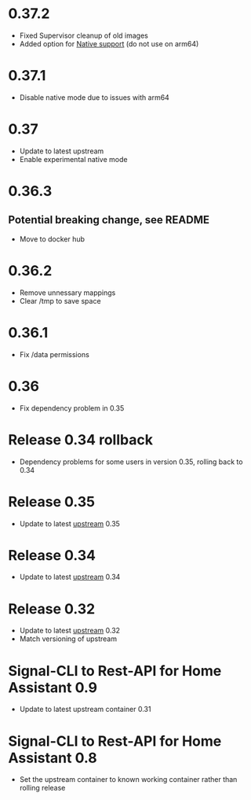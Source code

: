 # 0.37.2
- Fixed Supervisor cleanup of old images
- Added option for [Native support](https://github.com/bbernhard/signal-cli-rest-api#native-image-experimental) (do not use on arm64)
# 0.37.1
- Disable native mode due to issues with arm64
# 0.37
- Update to latest upstream
- Enable experimental native mode
# 0.36.3
## Potential breaking change, see README
- Move to docker hub
# 0.36.2
- Remove unnessary mappings
- Clear /tmp to save space
# 0.36.1
- Fix /data permissions
# 0.36
- Fix dependency problem in 0.35
# Release 0.34 rollback
- Dependency problems for some users in version 0.35, rolling back to 0.34
# Release 0.35
- Update to latest [upstream](https://github.com/bbernhard/signal-cli-rest-api/releases/tag/0.35) 0.35
# Release 0.34
- Update to latest [upstream](https://github.com/bbernhard/signal-cli-rest-api/releases/tag/0.34) 0.34
# Release 0.32
- Update to latest [upstream](https://github.com/bbernhard/signal-cli-rest-api/releases/tag/0.32) 0.32
- Match versioning of upstream
# Signal-CLI to Rest-API for Home Assistant 0.9
- Update to latest upstream container 0.31
# Signal-CLI to Rest-API for Home Assistant 0.8
- Set the upstream container to known working container rather than rolling release

